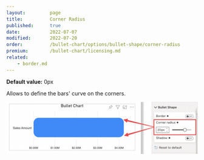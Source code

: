 ```yaml
---
layout:         page
title:          Corner Radius
published:      true
date:           2022-07-07
modified:   	2022-07-20
order:          /bullet-chart/options/bullet-shape/corner-radius
premium:        /bullet-chart/licensing.md
related:            
    - border.md
---
```


**Default value:** 0px

Allows to define the bars' curve on the corners. 

<img src="images/bullet-shape-corner-radius.png" width="700">